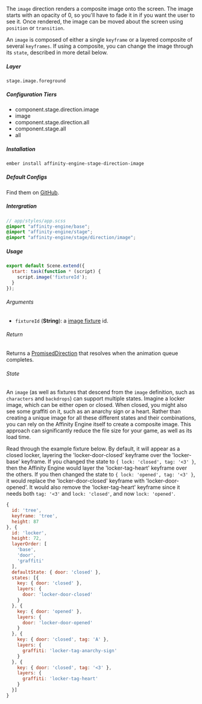 The `image` direction renders a composite image onto the screen. The image starts with an opacity of 0, so you'll have to fade it in if you want the user to see it. Once rendered, the image can be moved about the screen using `position` or `transition`.

An `image` is composed of either a single `keyframe` or a layered composite of several `keyframes`. If using a composite, you can change the image through its `state`, described in more detail below.

##### Layer

`stage.image.foreground`

##### Configuration Tiers

* component.stage.direction.image
* image
* component.stage.direction.all
* component.stage.all
* all

##### Installation

```bash
ember install affinity-engine-stage-direction-image
```

##### Default Configs

Find them on [GitHub](https://github.com/affinity-engine/affinity-engine-stage-direction-image/blob/master/addon/affinity-engine/configs/stage/image.js).

##### Intergration

```scss
// app/styles/app.scss
@import "affinity-engine/base";
@import "affinity-engine/stage";
@import "affinity-engine/stage/direction/image";
```

##### Usage

```js
export default Scene.extend({
  start: task(function * (script) {
    script.image('fixtureId');
  }
});
```

###### Arguments

* `fixtureId` (**String**): a [image fixture](#/api/engine/fixtures/images) id.

###### Return

Returns a [PromisedDirection](#/api/stage/directions#promised_direction) that resolves when the animation queue completes.

###### State

An `image` (as well as fixtures that descend from the `image` definition, such as `characters` and `backdrops`) can support multiple states. Imagine a locker image, which can be either open or closed. When closed, you might also see some graffiti on it, such as an anarchy sign or a heart. Rather than creating a unique image for all these different states and their combinations, you can rely on the Affinity Engine itself to create a composite image. This approach can significantly reduce the file size for your game, as well as its load time.

Read through the example fixture below. By default, it will appear as a closed locker, layering the 'locker-door-closed' keyframe over the 'locker-base' keyframe. If you changed the state to `{ lock: 'closed', tag: '<3' }`, then the Affinity Engine would layer the 'locker-tag-heart' keyframe over the others. If you then changed the state to `{ lock: 'opened', tag: '<3' }`, it would replace the 'locker-door-closed' keyframe with 'locker-door-opened'. It would also remove the 'locker-tag-heart' keyframe since it needs both `tag: '<3'` and `lock: 'closed'`, and now `lock: 'opened'`.

```js
{
  id: 'tree',
  keyframe: 'tree',
  height: 87
}, {
  id: 'locker',
  height: 72,
  layerOrder: [
    'base',
    'door',
    'graffiti'
  ],
  defaultState: { door: 'closed' },
  states: [{
    key: { door: 'closed' },
    layers: {
      door: 'locker-door-closed'
    }
  }, {
    key: { door: 'opened' },
    layers: {
      door: 'locker-door-opened'
    }
  }, {
    key: { door: 'closed', tag: 'A' },
    layers: {
      graffiti: 'locker-tag-anarchy-sign'
    }
  }, {
    key: { door: 'closed', tag: '<3' },
    layers: {
      graffiti: 'locker-tag-heart'
    }
  }]
}
```
